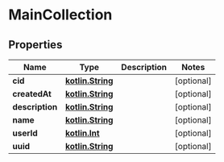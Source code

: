 # MainCollection

## Properties
Name | Type | Description | Notes
------------ | ------------- | ------------- | -------------
**cid** | [**kotlin.String**](.md) |  |  [optional]
**createdAt** | [**kotlin.String**](.md) |  |  [optional]
**description** | [**kotlin.String**](.md) |  |  [optional]
**name** | [**kotlin.String**](.md) |  |  [optional]
**userId** | [**kotlin.Int**](.md) |  |  [optional]
**uuid** | [**kotlin.String**](.md) |  |  [optional]
